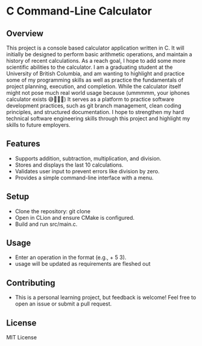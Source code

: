 # C Command-Line Calculator

## Overview
This project is a console based calculator application written in C.  It will initially be designed to perform basic
arithmetic operations, and maintain a history of recent calculations.  As a reach goal, I hope to add some more
scientific abilities to the calculator.  I am a graduating student at the University of British Columbia, and am
wanting to highlight and practice some of my programming skills as well as practice the fundamentals of project
planning, execution, and completion.  While the calculator itself might not pose much real world usage because
(ummmmm, your iphones calculator exists 😅🤦🏼‍♂️) It serves as a platform to practice software development practices,
such as git branch management, clean coding principles, and structured documentation.  I hope to strengthen my
hard technical software engineering skills through this project and highlight my skills to future employers.

## Features
- Supports addition, subtraction, multiplication, and division.
- Stores and displays the last 10 calculations.
- Validates user input to prevent errors like division by zero.
- Provides a simple command-line interface with a menu.

## Setup
- Clone the repository: git clone 
- Open in CLion and ensure CMake is configured.
- Build and run src/main.c.

## Usage
- Enter an operation in the format <operation> <num1> <num2> (e.g., + 5 3).
- usage will be updated as requirements are fleshed out

## Contributing
- This is a personal learning project, but feedback is welcome! Feel free to open an issue or submit a pull request.

## License
MIT License